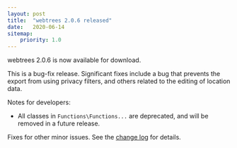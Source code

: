 ```yaml
---
layout: post
title:  "webtrees 2.0.6 released"
date:   2020-06-14
sitemap:
    priority: 1.0
---
```


webtrees 2.0.6 is now available for download.

This is a bug-fix release.  Significant fixes include a bug that prevents the
export from using privacy filters, and others related to the editing of location
data.

Notes for developers:

* All classes in `Functions\Functions...` are deprecated, and will be
removed in a future release.

Fixes for other minor issues. See the [change log](https://github.com/fisharebest/webtrees/compare/2.0.5...2.0.6) for details.
